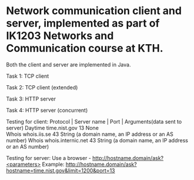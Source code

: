 # Network communication client and server, implemented as part of IK1203 Networks and Communication course at KTH. 
Both the client and server are implemented in Java.

Task 1: TCP client 

Task 2: TCP client (extended) 

Task 3: HTTP server

Task 4: HTTP server (concurrent) 

Testing for client: 
Protocol  |  Server name  |  Port  |  Arguments(data sent to server)
Daytime 	  time.nist.gov 	  13 	              None 	
Whois 	    whois.iis.se 	    43 	    String (a domain name, an IP address or an AS number) 
Whois 	  whois.internic.net 	43 	    String (a domain name, an IP address or an AS number) 
 
Testing for server: 
Use a browser - http://hostname.domain/ask?<parameters>
Example:        http://hostname.domain/ask?hostname=time.nist.gov&limit=1200&port=13
